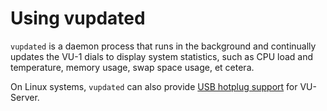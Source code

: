 # Using vupdated

`vupdated` is a daemon process that runs in the background and continually updates
the VU-1 dials to display system statistics, such as CPU load and temperature,
memory usage, swap space usage, et cetera.

On Linux systems, `vupdated` can also provide [USB hotplug
support](vupdated/hotplug.md) for VU-Server.
